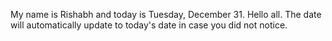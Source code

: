 My name is Rishabh and today is Tuesday, December 31. Hello all. The date will automatically update to today's date in case you did not notice.
